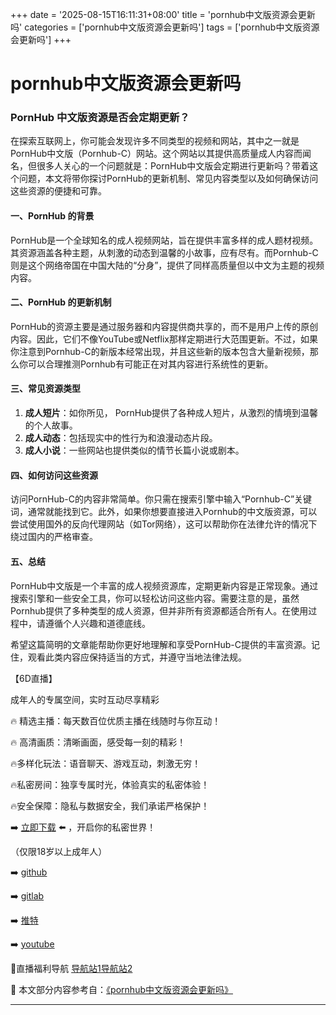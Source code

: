 +++
date = '2025-08-15T16:11:31+08:00'
title = 'pornhub中文版资源会更新吗'
categories = ['pornhub中文版资源会更新吗']
tags = ['pornhub中文版资源会更新吗']
+++

# pornhub中文版资源会更新吗

### PornHub 中文版资源是否会定期更新？

在探索互联网上，你可能会发现许多不同类型的视频和网站，其中之一就是PornHub中文版（Pornhub-C）网站。这个网站以其提供高质量成人内容而闻名，但很多人关心的一个问题就是：PornHub中文版会定期进行更新吗？带着这个问题，本文将带你探讨PornHub的更新机制、常见内容类型以及如何确保访问这些资源的便捷和可靠。

#### 一、PornHub 的背景

PornHub是一个全球知名的成人视频网站，旨在提供丰富多样的成人题材视频。其资源涵盖各种主题，从刺激的动态到温馨的小故事，应有尽有。而Pornhub-C则是这个网络帝国在中国大陆的“分身”，提供了同样高质量但以中文为主题的视频内容。

#### 二、PornHub 的更新机制

PornHub的资源主要是通过服务器和内容提供商共享的，而不是用户上传的原创内容。因此，它们不像YouTube或Netflix那样定期进行大范围更新。不过，如果你注意到Pornhub-C的新版本经常出现，并且这些新的版本包含大量新视频，那么你可以合理推测Pornhub有可能正在对其内容进行系统性的更新。

#### 三、常见资源类型

1. **成人短片**：如你所见， PornHub提供了各种成人短片，从激烈的情境到温馨的个人故事。
2. **成人动态**：包括现实中的性行为和浪漫动态片段。
3. **成人小说**：一些网站也提供类似的情节长篇小说或剧本。

#### 四、如何访问这些资源

访问PornHub-C的内容非常简单。你只需在搜索引擎中输入“Pornhub-C”关键词，通常就能找到它。此外，如果你想要直接进入Pornhub的中文版资源，可以尝试使用国外的反向代理网站（如Tor网络），这可以帮助你在法律允许的情况下绕过国内的严格审查。

#### 五、总结

PornHub中文版是一个丰富的成人视频资源库，定期更新内容是正常现象。通过搜索引擎和一些安全工具，你可以轻松访问这些内容。需要注意的是，虽然 Pornhub提供了多种类型的成人资源，但并非所有资源都适合所有人。在使用过程中，请遵循个人兴趣和道德底线。

希望这篇简明的文章能帮助你更好地理解和享受PornHub-C提供的丰富资源。记住，观看此类内容应保持适当的方式，并遵守当地法律法规。

【6D直播】

 成年人的专属空间，实时互动尽享精彩

🔥 精选主播：每天数百位优质主播在线随时与你互动！

🔥 高清画质：清晰画面，感受每一刻的精彩！

🔥多样化玩法：语音聊天、游戏互动，刺激无穷！

🔥私密房间：独享专属时光，体验真实的私密体验！

🔥安全保障：隐私与数据安全，我们承诺严格保护！

➡️ [立即下载](https://down123.s3.ap-east-1.amazonaws.com/down/down.html?channelCode=blog) ⬅️ ，开启你的私密世界！

 （仅限18岁以上成年人）

➡️ [github](https://aldult-live.github.io/)

➡️ [gitlab](https://seo-09598d.gitlab.io/)

➡️ [推特](https://x.com/wegame33)

➡️ [youtube](https://www.youtube.com/@6Dlive)

🔞直播福利导航   [导航站1](https://webstack-86085a.gitlab.io/)[导航站2](https://onlygit123-2.github.io/)

📘 本文部分内容参考自：[《pornhub中文版资源会更新吗》](https://webstack-hugo-17.pages.dev/)

---
